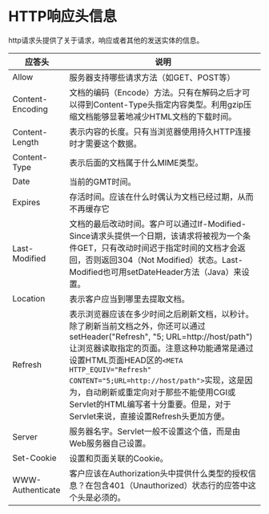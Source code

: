 # HTTP响应头信息

http请求头提供了关于请求，响应或者其他的发送实体的信息。

| 应答头           | 说明                                                         |
| ---------------- | ------------------------------------------------------------ |
| Allow            | 服务器支持哪些请求方法（如GET、POST等）                      |
| Content-Encoding | 文档的编码（Encode）方法。只有在解码之后才可以得到Content-Type头指定内容类型。利用gzip压缩文档能够显著地减少HTML文档的下载时间。 |
| Content-Length   | 表示内容的长度。只有当浏览器使用持久HTTP连接时才需要这个数据。 |
| Content-Type     | 表示后面的文档属于什么MIME类型。                             |
| Date             | 当前的GMT时间。                                              |
| Expires          | 存活时间。应该在什么时偶认为文档已经过期，从而不再缓存它     |
| Last-Modified    | 文档的最后改动时间。客户可以通过If-Modified-Since请求头提供一个日期，该请求将被视为一个条件GET，只有改动时间迟于指定时间的文档才会返回，否则返回304（Not Modified）状态。Last-Modified也可用setDateHeader方法（Java）来设置。 |
| Location         | 表示客户应当到哪里去提取文档。                               |
| Refresh          | 表示浏览器应该在多少时间之后刷新文档，以秒计。除了刷新当前文档之外，你还可以通过setHeader("Refresh", "5; URL=http://host/path")让浏览器读取指定的页面。注意这种功能通常是通过设置HTML页面HEAD区的`<META HTTP_EQUIV="Refresh" CONTENT="5;URL=http://host/path">`实现，这是因为，自动刷新或重定向对于那些不能使用CGI或Servlet的HTML编写者十分重要。但是，对于Servlet来说，直接设置Refresh头更加方便。 |
| Server           | 服务器名字。Servlet一般不设置这个值，而是由Web服务器自己设置。 |
| Set-Cookie       | 设置和页面关联的Cookie。                                     |
| WWW-Authenticate | 客户应该在Authorization头中提供什么类型的授权信息？在包含401（Unauthorized）状态行的应答中这个头是必须的。 |



